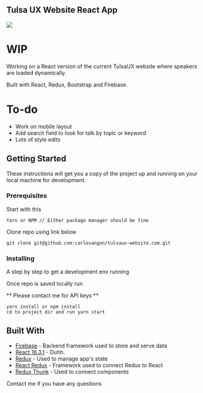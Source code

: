 ## Tulsa UX Website React App

<img src="http://carlos.angon.me/github/tulsa_ux_wip.png"/>

# WIP
Working on a React version of the current TulsaUX website where speakers are loaded dynamically.

Built with React, Redux, Bootstrap and Firebase.

# To-do
- Work on mobile layout
- Add search field to look for talk by topic or keyword
- Lots of style edits


## Getting Started

These instructions will get you a copy of the project up and running on your local machine for development.

### Prerequisites

Start with this

```
Yarn or NPM // Either package manager should be fine
```

Clone repo using link below

```
git clone git@github.com:carlosangon/tulsaux-website.com.git
```

### Installing

A step by step to get a development env running

Once repo is saved locally run

** Please contact me for API keys **

```
yarn install or npm install
cd to project dir and run yarn start

```

## Built With

* [Firebase](https://firebase.google.com/) - Backend framework used to store and serve data
* [React 16.3.1](https://github.com/facebook/react/releases) - Duhh.
* [Redux](https://redux.js.org/) - Used to manage app's state
* [React Redux](https://github.com/reduxjs/react-redux) - Framework used to connect Redux to React
* [Redux Thunk](https://github.com/reduxjs/redux-thunk) - Used to connect components 


Contact me if you have any questions

